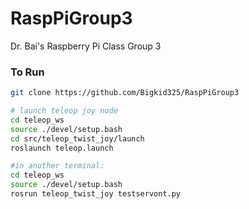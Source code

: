 # RaspPiGroup3
Dr. Bai's Raspberry Pi Class Group 3
### To Run

```bash
git clone https://github.com/Bigkid325/RaspPiGroup3

# launch teleop joy node
cd teleop_ws
source ./devel/setup.bash
cd src/teleop_twist_joy/launch
roslaunch teleop.launch

#in another terminal:
cd teleop_ws
source ./devel/setup.bash
rosrun teleop_twist_joy testservont.py

```
